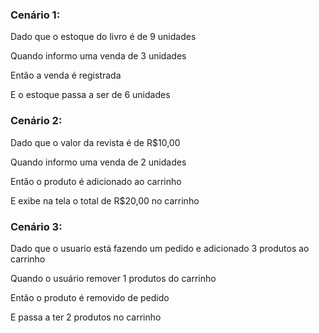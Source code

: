 ### Cenário 1:

Dado que o estoque do livro é de 9 unidades

Quando informo uma venda de 3 unidades

Então a venda é registrada

E o estoque passa a ser de 6 unidades


### Cenário 2:

Dado que o valor da revista é de R$10,00

Quando informo uma venda de 2 unidades

Então o produto é adicionado ao carrinho

E exibe na tela o total de R$20,00 no carrinho 


### Cenário 3:

Dado que o usuario está fazendo um pedido e adicionado 3 produtos ao carrinho

Quando o usuário remover 1 produtos do carrinho

Então o produto é removido de pedido

E passa a ter 2 produtos no carrinho 
